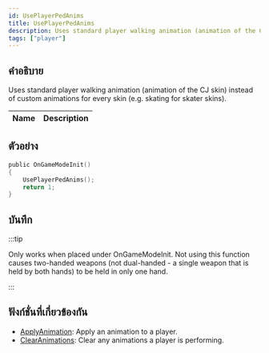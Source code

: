 ```yaml
---
id: UsePlayerPedAnims
title: UsePlayerPedAnims
description: Uses standard player walking animation (animation of the CJ skin) instead of custom animations for every skin (e.
tags: ["player"]
---
```


## คำอธิบาย

Uses standard player walking animation (animation of the CJ skin) instead of custom animations for every skin (e.g. skating for skater skins).

| Name | Description |
| ---- | ----------- |


## ตัวอย่าง

```c
public OnGameModeInit()
{
    UsePlayerPedAnims();
    return 1;
}
```

## บันทึก

:::tip

Only works when placed under OnGameModeInit. Not using this function causes two-handed weapons (not dual-handed - a single weapon that is held by both hands) to be held in only one hand.

:::

## ฟังก์ชั่นที่เกี่ยวข้องกัน

- [ApplyAnimation](../functions/ApplyAnimation.md): Apply an animation to a player.
- [ClearAnimations](../functions/ClearAnimations.md): Clear any animations a player is performing.
